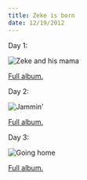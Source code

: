```yaml
---
title: Zeke is born
date: 12/19/2012
---
```


Day 1:

![Zeke and his mama](https://lh6.googleusercontent.com/-D3-PrDf82fU/UNIcTAxSDpI/AAAAAAAAJCw/W16dtk9kh1k/s1011/DSC_5909.JPG)

[Full album.](https://plus.google.com/photos/109995794392976695103/albums/5823748365309363505?sqi=104224507953462118663&sqsi=3f148359-9145-4848-aeb4-6ea74a092630)

Day 2:

![Jammin'](https://lh3.googleusercontent.com/-MT4EAzEwEBw/UNIcfmI3rYI/AAAAAAAAJEs/YrEK2O3cQP0/s672/DSC_5987.JPG)

[Full album.](https://plus.google.com/photos/109995794392976695103/albums/5823748468826015041?sqi=104224507953462118663&sqsi=3f148359-9145-4848-aeb4-6ea74a092630)

Day 3:

![Going home](https://lh6.googleusercontent.com/-U66V-g6dBEE/UNIcPpVWthI/AAAAAAAAJCU/9wG-WF0naD0/s896/P1020941.JPG)

[Full album.](https://plus.google.com/photos/109995794392976695103/albums/5823748277469274913)
